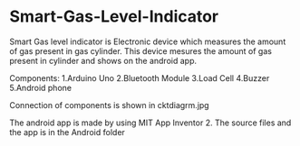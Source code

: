 # Smart-Gas-Level-Indicator
Smart Gas level indicator is Electronic device which measures the amount of gas present in gas cylinder.
This device mesures the amount of gas present in cylinder and shows on the android app.


Components:
1.Arduino Uno
2.Bluetooth Module
3.Load Cell
4.Buzzer
5.Android phone








Connection of components is shown in cktdiagrm.jpg





The android app is made by using MIT App Inventor 2.
The source files and the app is in the Android folder
